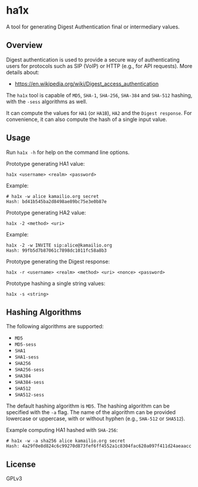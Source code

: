 # ha1x

A tool for generating Digest Authentication final or intermediary values.

## Overview

Digest authentication is used to provide a secure way of authenticating users for
protocols such as SIP (VoIP) or HTTP (e.g., for API requests). More details about:

- https://en.wikipedia.org/wiki/Digest_access_authentication

The `ha1x` tool is capable of `MD5`, `SHA-1`, `SHA-256`, `SHA-384` and `SHA-512`
hashing, with the `-sess` algorithms as well.

It can compute the values for `HA1` (or `HA1B`), `HA2` and the `Digest response`.
For convenience, it can also compute the hash of a single input value.

## Usage

Run `ha1x -h` for help on the command line options.

Prototype generating HA1 value:

```
ha1x <username> <realm> <password>
```

Example:

```
# ha1x -w alice kamailio.org secret
Hash: bd41b545ba2d8498ae89bc75e3e0b87e
```

Prototype generating HA2 value:

```
ha1x -2 <method> <uri>
```

Example:

```
ha1x -2 -w INVITE sip:alice@kamailio.org
Hash: 99fb5d7b87061c7898dc1011fc58a8b3
```

Prototype generating the Digest response:

```
ha1x -r <username> <realm> <method> <uri> <nonce> <password>
```

Prototype hashing a single string values:

```
ha1x -s <string>
```

## Hashing Algorithms

The following algorithms are supported:

- `MD5`
- `MD5-sess`
- `SHA1`
- `SHA1-sess`
- `SHA256`
- `SHA256-sess`
- `SHA384`
- `SHA384-sess`
- `SHA512`
- `SHA512-sess`

The default hashing algorithm is `MD5`. The hashing algorithm can be specified with
the `-a` flag. The name of the algorithm can be provided lowercase or uppercase,
with or without hyphen (e.g., `SHA-512` or `SHA512`).

Example computing HA1 hashed with `SHA-256`:

```
# ha1x -w -a sha256 alice kamailio.org secret
Hash: 4a29f0e8d824c6c99270d873fef6ff4552a1c8304fac620a097f411d24aeaacc
```

## License

GPLv3

